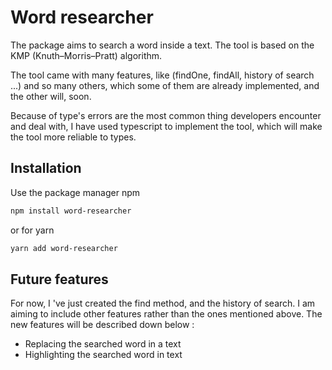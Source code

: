 # Word researcher

The package aims to search a word inside a text. The tool is based on the KMP (Knuth–Morris–Pratt) algorithm.

The tool came with many features, like (findOne, findAll, history of search ...) and so many others, which some of them are already implemented, and the other will, soon.

Because of type's errors are the most common thing developers encounter and deal with, I have used typescript to implement the tool, which will make the tool more reliable to types.

## Installation

Use the package manager npm

```bash
npm install word-researcher
```

or for yarn

```bash
yarn add word-researcher
```

## Future features

For now, I 've just created the find method, and the history of search. I am aiming to include other features rather than the ones mentioned above. The new features will be described down below :

- Replacing the searched word in a text
- Highlighting the searched word in text

